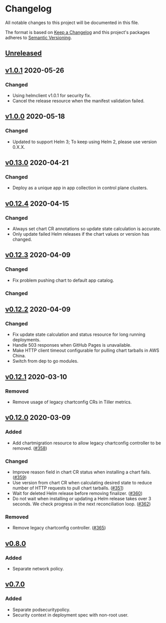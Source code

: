 # Changelog

All notable changes to this project will be documented in this file.

The format is based on [Keep a Changelog](http://keepachangelog.com/en/1.0.0/)
and this project's packages adheres to [Semantic Versioning](http://semver.org/spec/v2.0.0.html).

## [Unreleased]

## [v1.0.1] 2020-05-26

### Changed 

- Using helmclient v1.0.1 for security fix.
- Cancel the release resource when the manifest validation failed.

## [v1.0.0] 2020-05-18

### Changed

- Updated to support Helm 3; To keep using Helm 2, please use version 0.X.X.

## [v0.13.0] 2020-04-21

### Changed

- Deploy as a unique app in app collection in control plane clusters.

## [v0.12.4] 2020-04-15

### Changed

- Always set chart CR annotations so update state calculation is accurate.
- Only update failed Helm releases if the chart values or version has changed.

## [v0.12.3] 2020-04-09

### Changed

- Fix problem pushing chart to default app catalog.

### Changed

## [v0.12.2] 2020-04-09

### Changed

- Fix update state calculation and status resource for long running deployments.
- Handle 503 responses when GitHub Pages is unavailable.
- Make HTTP client timeout configurable for pulling chart tarballs in AWS China.
- Switch from dep to go modules.

## [v0.12.1] 2020-03-10

### Removed

- Remove usage of legacy chartconfig CRs in Tiller metrics.

## [v0.12.0] 2020-03-09

### Added

- Add chartmigration resource to allow legacy chartconfig controller to be
removed. ([#358](https://github.com/giantswarm/chart-operator/pull/358))

### Changed

- Improve reason field in chart CR status when installing a chart fails. ([#359](https://github.com/giantswarm/chart-operator/pull/359))
- Use version from chart CR when calculating desired state to reduce number of
HTTP requests to pull chart tarballs. ([#351](https://github.com/giantswarm/chart-operator/pull/353))
- Wait for deleted Helm release before removing finalizer. ([#360](https://github.com/giantswarm/chart-operator/pull/360))
- Do not wait when installing or updating a Helm release takes over 3 seconds.
We check progress in the next reconciliation loop. ([#362](https://github.com/giantswarm/chart-operator/pull/362))

### Removed

- Remove legacy chartconfig controller. ([#365](https://github.com/giantswarm/chart-operator/pull/365))

## [v0.8.0]

### Added

- Separate network policy.

## [v0.7.0]

### Added

- Separate podsecuritypolicy.
- Security context in deployment spec with non-root user.

[Unreleased]: https://github.com/giantswarm/chart-operator/compare/v1.0.1..HEAD
[v1.0.1]: https://github.com/giantswarm/chart-operator/compare/v1.0.0..v1.0.1
[v1.0.0]: https://github.com/giantswarm/chart-operator/compare/v0.13.0..v1.0.0
[v0.13.0]: https://github.com/giantswarm/chart-operator/compare/v0.12.4..v0.13.0
[v0.12.4]: https://github.com/giantswarm/chart-operator/compare/v0.12.3..v0.12.4
[v0.12.3]: https://github.com/giantswarm/chart-operator/compare/v0.12.2..v0.12.3
[v0.12.2]: https://github.com/giantswarm/chart-operator/compare/v0.12.1..v0.12.2
[v0.12.1]: https://github.com/giantswarm/chart-operator/compare/v0.12.0..v0.12.1
[v0.12.0]: https://github.com/giantswarm/chart-operator/compare/v0.8.0..v0.12.0
[v0.8.0]: https://github.com/giantswarm/chart-operator/compare/v0.7.0..v0.8.0

[v0.7.0]: https://github.com/giantswarm/chart-operator/releases/tag/v0.7.0
